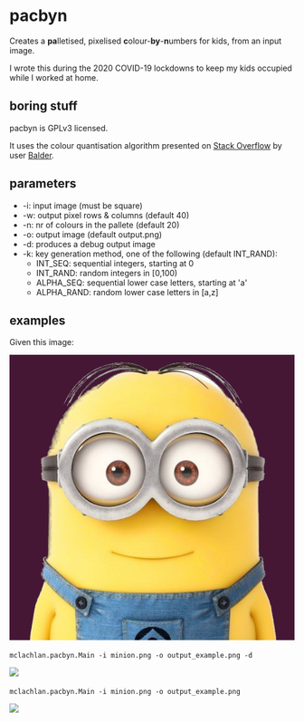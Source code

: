 # pacbyn
Creates a **pa**lletised, pixelised **c**olour-**by**-**n**umbers for kids, 
from an input image.

I wrote this during the 2020 COVID-19 lockdowns to keep my kids occupied while I worked at home.

## boring stuff
pacbyn is GPLv3 licensed.

It uses the colour quantisation algorithm presented on 
[Stack Overflow](https://stackoverflow.com/questions/21472245/color-quantization-with-n-out-of-m-predefined-colors) 
by user [Balder](https://stackoverflow.com/users/3270595/balder).

## parameters
* -i: input image (must be square)
* -w: output pixel rows & columns (default 40)
* -n: nr of colours in the pallete (default 20)
* -o: output image (default output.png)
* -d: produces a debug output image
* -k: key generation method, one of the following (default INT_RAND):
   * INT_SEQ: sequential integers, starting at 0
   * INT_RAND: random integers in [0,100) 
   * ALPHA_SEQ: sequential lower case letters, starting at 'a'
   * ALPHA_RAND: random lower case letters in [a,z]

## examples

Given this image:

![](minion.png)

```mclachlan.pacbyn.Main -i minion.png -o output_example.png -d```

![](output_example_debug.png)

```mclachlan.pacbyn.Main -i minion.png -o output_example.png```

![](output_example.png)


